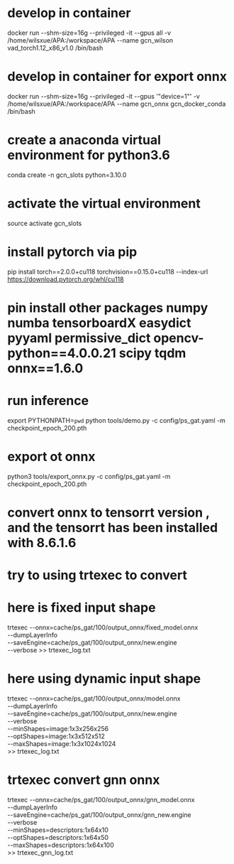 
# develop in container
docker run --shm-size=16g --privileged -it --gpus all  -v /home/wilsxue/APA:/workspace/APA  --name gcn_wilson vad_torch1.12_x86_v1.0 /bin/bash

# develop in container for export onnx 
docker run --shm-size=16g --privileged -it --gpus '"device=1"'  -v /home/wilsxue/APA:/workspace/APA  --name gcn_onnx gcn_docker_conda /bin/bash

# create a anaconda virtual environment for python3.6
conda create -n gcn_slots python=3.10.0

# activate the virtual environment
source activate gcn_slots

# install pytorch via pip
pip install torch==2.0.0+cu118 torchvision==0.15.0+cu118 --index-url https://download.pytorch.org/whl/cu118

# pin install other packages numpy numba tensorboardX easydict pyyaml permissive_dict opencv-python==4.0.0.21 scipy tqdm onnx==1.6.0

# run inference
export PYTHONPATH=`pwd`
python tools/demo.py -c config/ps_gat.yaml -m checkpoint_epoch_200.pth

# export ot onnx 
python3 tools/export_onnx.py -c config/ps_gat.yaml -m checkpoint_epoch_200.pth 


# convert onnx to tensorrt version , and the tensorrt has been installed with 8.6.1.6 
# try to using trtexec to convert
# here is fixed input shape
trtexec --onnx=cache/ps_gat/100/output_onnx/fixed_model.onnx \
        --dumpLayerInfo \
        --saveEngine=cache/ps_gat/100/output_onnx/new.engine \
        --verbose >> trtexec_log.txt

# here using dynamic input shape
trtexec --onnx=cache/ps_gat/100/output_onnx/model.onnx \
        --dumpLayerInfo \
        --saveEngine=cache/ps_gat/100/output_onnx/new.engine \
        --verbose \
        --minShapes=image:1x3x256x256 \
        --optShapes=image:1x3x512x512 \
        --maxShapes=image:1x3x1024x1024 \
        >> trtexec_log.txt

# trtexec convert gnn onnx 
trtexec --onnx=cache/ps_gat/100/output_onnx/gnn_model.onnx \
        --dumpLayerInfo \
        --saveEngine=cache/ps_gat/100/output_onnx/gnn_new.engine \
        --verbose \
        --minShapes=descriptors:1x64x10 \
        --optShapes=descriptors:1x64x50 \
        --maxShapes=descriptors:1x64x100 \
        >> trtexec_gnn_log.txt


